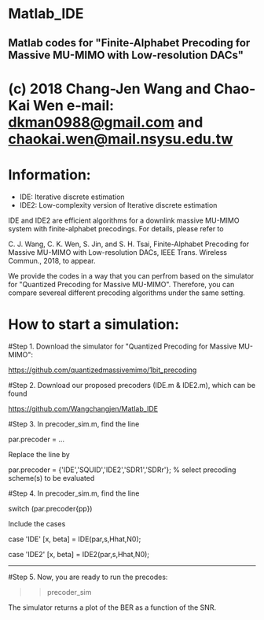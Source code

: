 # Matlab_IDE

Matlab codes for "Finite-Alphabet Precoding for Massive MU-MIMO with Low-resolution DACs"
----------------------------------------
(c) 2018 Chang-Jen Wang and Chao-Kai Wen e-mail: dkman0988@gmail.com and chaokai.wen@mail.nsysu.edu.tw
=======================================================

# Information:

- IDE: Iterative discrete estimation
- IDE2: Low-complexity version of Iterative discrete estimation

IDE and IDE2 are efficient algorithms for a downlink massive MU-MIMO system with finite-alphabet precodings. For details, please refer to 

C. J. Wang, C. K. Wen, S. Jin, and S. H. Tsai, Finite-Alphabet Precoding for Massive MU-MIMO with Low-resolution DACs, IEEE Trans. Wireless Commun., 2018, to appear.

We provide the codes in a way that you can perfrom based on the simulator for "Quantized Precoding for Massive MU-MIMO". Therefore, you can compare severeal different precoding algorithms under the same setting.


# How to start a simulation:

#Step 1. Download the simulator for "Quantized Precoding for Massive MU-MIMO":

https://github.com/quantizedmassivemimo/1bit_precoding

#Step 2. Download our proposed precoders (IDE.m & IDE2.m), which can be found

https://github.com/Wangchangjen/Matlab_IDE

#Step 3. In precoder_sim.m, find the line 

par.precoder = … 

Replace the line by

par.precoder = {'IDE','SQUID','IDE2','SDR1','SDRr'}; % select precoding scheme(s) to be evaluated

#Step 4. In precoder_sim.m, find the line

switch (par.precoder{pp}) 

Include the cases

case 'IDE'
[x, beta] = IDE(par,s,Hhat,N0);

case 'IDE2'
[x, beta] = IDE2(par,s,Hhat,N0);

-----------------------------------------------------
#Step 5. Now, you are ready to run the precodes:
>> precoder_sim

The simulator returns a plot of the BER as a function of the SNR.



